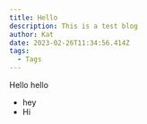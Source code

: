 ```yaml
---
title: Hello
description: This is a test blog
author: Kat
date: 2023-02-26T11:34:56.414Z
tags:
  - Tags
---
```

H﻿ello hello

* h﻿ey
* H﻿i